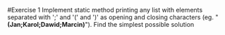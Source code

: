 #Exercise 1
Implement static method printing any list with elements separated with ';' and '(' and ')' as opening and closing characters (eg. "**(Jan;Karol;Dawid;Marcin)**"). Find the simplest possible solution
